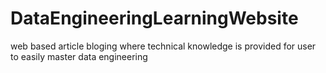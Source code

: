 # DataEngineeringLearningWebsite
web based article bloging where technical knowledge is provided for user to easily master data engineering
